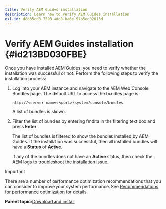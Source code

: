 ```yaml
---
title: Verify AEM Guides installation
description: Learn how to Verify AEM Guides installation
exl-id: d8d35cd3-7593-4dc8-ba6e-97a5ed02813d
---
```

# Verify AEM Guides installation {#id213BD030FBE}

Once you have installed AEM Guides, you need to verify whether the installation was successful or not. Perform the following steps to verify the installation process:

1.  Log into your AEM instance and navigate to the AEM Web Console Bundles page. The default URL to access the bundles page is:

    ```http
    http://<server name>:<port>/system/console/bundles
    ```

    A list of bundles is shown.

1.  Filter the list of bundles by entering fmdita in the filtering text box and press **Enter**.

    The list of bundles is filtered to show the bundles installed by AEM Guides. If the installation was successful, then all installed bundles will have a **Status** of **Active**.

    If any of the bundles does not have an **Active** status, then check the AEM logs to troubleshoot the installation issue.


>[!IMPORTANT]
>
> There are a number of performance optimization recommendations that you can consider to improve your system performance. See [Recommendations for performance optimization](download-install-recommend-perf-optimiz.md#) for details.

**Parent topic:**[Download and install](download-install.md)
